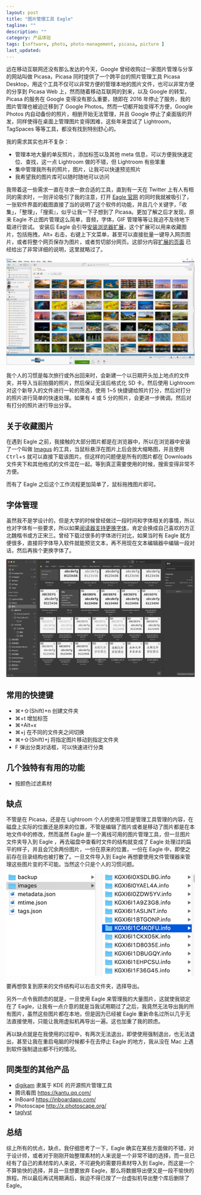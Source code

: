 ```yaml
---
layout: post
title: "图片管理工具 Eagle"
tagline: ""
description: ""
category: 产品体验
tags: [software, photo, photo-management, picasa, picture ]
last_updated:
---
```



远在移动互联网还没有那么发达的今天，Google 曾经收购过一家图片管理与分享的网站叫做 Picasa，Picasa 同时提供了一个跨平台的照片管理工具 Picasa Desktop，用这个工具不仅可以非常方便的管理本地的图片文件，也可以非常方便的分享到 Picasa Web 上，然而随着移动互联网的到来，以及 Google 的转型，Picasa 的服务在 Google 变得没有那么重要，随即在 2016 年停止了服务，我的图片管理也被迫迁移到了 Google Photos。然而一切都开始变得不方便，Google Photos 内自动备份的照片，相册开始无法管理，并且 Google 停止了桌面版的开发，同样使得在桌面上管理图片变得困难，这些年来尝试了 Lightroom，TagSpaces 等等工具，都没有找到特别舒心的。

我的需求其实也并不复杂：

- 管理本地大量的单反照片，添加标签以及其他 meta 信息，可以方便我快速定位、查找，这一点 Lightroom 做的不错，但 Lightroom 有些笨重
- 集中管理我所有的照片，图片，让我可以快速预览照片
- 我希望我的图片库可以随时随地可以访问

我带着这一些需求一直在寻求一款合适的工具，直到有一天在 Twitter 上有人有相同的需求时，一则评论吸引了我的注意，打开 [Eagle 官网](https://cn.eagle.cool/) 的同时我就被吸引了，一张软件界面的截图直接了当的说明了这个软件的功能，并且几个关键字，「收集」，「整理」，「搜索』，似乎让我一下子想到了 Picasa。更加了解之后才发现，原来 Eagle 不止图片管理这么简单，音频，字体，GIF 管理等等让我迫不及待地下载进行尝试。
安装后 Eagle 会引导[安装浏览器扩展](https://en.eagle.cool/extensions)，这个扩展可以用来收藏图片，包括拖拽，Alt+ 右击，右键上下文菜单，甚至可以直接批量一键导入网页图片，或者将整个网页保存为图片，或者剪切部分网页。这部分内容[扩展的页面](https://en.eagle.cool/extensions) 已经给出了非常详细的说明，这里就略过了。


![picasa screenshot](/assets/picasa-screenshot.jpg)


我个人的习惯是每次旅行或外出回来时，会新建一个以日期开头加上地点的文件夹，并导入当前拍摄的照片，然后保证无误后格式化 SD 卡。然后使用 Lightroom 对这个新导入的文件进行一轮的筛选，使用 1~5 快捷键给照片打分，然后对打分的照片进行简单的快速处理。如果有 4 或 5 分的照片，会更进一步微调。然后对有打分的照片进行导出分享。



## 关于收藏图片
在遇到 Eagle 之前，我接触的大部分图片都是在浏览器中，所以在浏览器中安装了一个叫做 [Imagus](https://chrome.google.com/webstore/detail/imagus/immpkjjlgappgfkkfieppnmlhakdmaab?hl=en) 的工具，当鼠标悬浮在图片上后会放大缩略图，并且使用 <kbd>Ctrl</kbd>+<kbd>s</kbd> 就可以直接下载该图片。但这样的问题便是所有的图片都在 Downloads 文件夹下和其他格式的文件混在一起。等到真正需要使用的时候，搜索变得非常不方便。

而有了 Eagle 之后这个工作流程更加简单了，鼠标拖拽图片即可。


## 字体管理
虽然我不是学设计的，但是大学的时候曾经做过一段时间和字体相关的事情，所以也对字体有一些要求，所以如果[阅读器支持更换字体](http://einverne.github.io/post/2016/06/kindle-tips.html)，肯定会换成自己喜欢的方正北魏楷书或方正宋三。曾经下载过很多的字体进行对比，如果当时有 Eagle 就方便很多，直接将字体导入软件就能预览文本，再不用现在文本编辑器中编辑一段对话，然后再挨个更换字体了。

![eagle font manage](/assets/eagle-font-manage.png)

## 常用的快捷键

- ⌘+⇧(Shift)+n 创建文件夹
- ⌘+t 增加标签
- ⌘+Alt+x
- ⌘+j 在不同的文件夹之间切换
- ⌘+⇧(Shift)+j 将指定图片移动到指定文件夹
- F 弹出分类对话框，可以快速进行分类

## 几个独特有有用的功能

- 按颜色过滤素材



## 缺点
不管是在 Picasa，还是在 Lightroom 个人的使用习惯是管理工具管理的内容，在磁盘上实际的位置还是原来的位置，不管是编辑了图片或者是移动了图片都是在本地文件中的修改，然而虽然 Eagle 是一个离线可用的图片管理工具，但一旦图片文件夹导入到 Eagle ，再去磁盘中查看时文件的结构就变成了 Eagle 处理过的扁平的样子，并且会冗余两份图片，一份在原来的位置，一份在 Eagle 中，即使之前存在目录结构也被打散了。一旦文件导入到 Eagle 再想要使用文件管理器来管理这些图片变的不可能。当然这个只是个人的习惯问题。

![eagle folders](/assets/eagle-folders.png)

要再想恢复到原来的文件结构可以右击文件夹，选择导出。

另外一点令我顾虑的就是，一旦使用 Eagle 来管理我的大量图片，这就使我锁定在了 Eagle，让我有一点介意的就是当我试用期过了之后，我竟然无法导出我的所有图片，虽然这些图片都在本地，但是因为已经被 Eagle 重新命名过所以几乎无法直接使用，只能让我用虚拟机再导出一遍。这也加重了我的顾虑。

再以缺点就是在我使用的过程中，有两次无法退出，即使使用强制退出，也无法退出，甚至让我在重启电脑的时候都卡在去停止 Eagle 的地方，我从没在 Mac 上遇到软件强制退出都不行的情况。

## 同类型的其他产品

- [digikam](https://www.digikam.org/) 隶属于 KDE 的开源照片管理工具
- 腾讯看图 <https://kantu.qq.com/>
- InBoard <https://inboardapp.com/>
- Photoscape <http://x.photoscape.org/>
- [taglyst](http://www.taglyst.com/)

## 总结

综上所有的优点，缺点，我仔细思考了一下，Eagle 确实在某些方面做的不错，对于设计师，或者对于刚刚开始整理素材的人来说是一个非常不错的选择，而一旦已经有了自己的素材库的人来说，不可避免的需要将素材导入到 Eagle，而这是一个不算愉快的选择，并且一旦想要放弃 Eagle，那么将数据导出便又是一段不愉快的旅程。所以最后再试用期满后，我迫不得已按了一台虚拟机导出整个库后删除了 Eagle。
